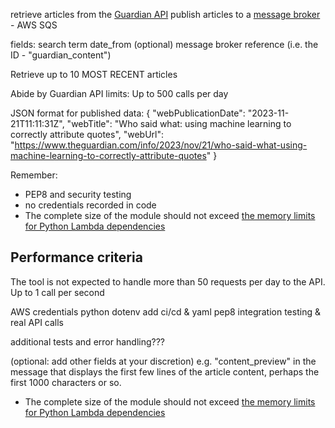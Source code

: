 retrieve articles from the [Guardian API](https://open-platform.theguardian.com/)
publish articles to a [message broker](https://en.wikipedia.org/wiki/Message_broker)  - AWS SQS

fields:
search term
date_from (optional)
message broker reference (i.e. the ID - "guardian_content")

Retrieve up to 10 MOST RECENT articles

Abide by Guardian API limits:
Up to 500 calls per day

JSON format for published data:
{
    "webPublicationDate": "2023-11-21T11:11:31Z",
    "webTitle": "Who said what: using machine learning to correctly attribute quotes",
    "webUrl": "https://www.theguardian.com/info/2023/nov/21/who-said-what-using-machine-learning-to-correctly-attribute-quotes"
}



Remember:
- PEP8 and security testing
- no credentials recorded in code
- The complete size of the module should not exceed [the memory limits for Python Lambda dependencies](https://docs.aws.amazon.com/lambda/latest/dg/gettingstarted-package.html)

## Performance criteria
The tool is not expected to handle more than 50 requests per day to the API.
Up to 1 call per second





<!-- Data should not be persisted in the message broker longer than three days. - I think default in SQS is 14 days??? -->
AWS credentials
python dotenv
add ci/cd & yaml
pep8
integration testing & real API calls

additional tests and error handling???


(optional: add other fields at your discretion)
e.g. "content_preview" in the
message that displays the first few lines of the article content, perhaps the first
1000 characters or so.

- The complete size of the module should not exceed [the memory limits for Python Lambda dependencies](https://docs.aws.amazon.com/lambda/latest/dg/gettingstarted-package.html)

